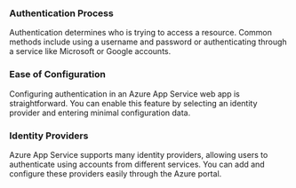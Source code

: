 ### Authentication Process

Authentication determines who is trying to access a resource. Common methods include using a username and password or authenticating through a service like Microsoft or Google accounts.

### Ease of Configuration

Configuring authentication in an Azure App Service web app is straightforward. You can enable this feature by selecting an identity provider and entering minimal configuration data.

### Identity Providers

Azure App Service supports many identity providers, allowing users to authenticate using accounts from different services. You can add and configure these providers easily through the Azure portal.
